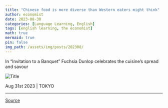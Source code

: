 ```yaml
---
title: "Chinese food is more diverse than Western eaters might think"
author: economist
date: 2023-08-30
categories: [Language Learning, English]
tags: [english learning, the economist]
math: true
mermaid: true
pin: false
img_path: /assets/img/posts/202308/
---
```


In “Invitation to a Banquet” Fuchsia Dunlop celebrates the cuisine’s spread and savour

![Title](20230902_ASD001.webp)

Aug 31st 2023 \| TOKYO

---



[Source](https://www.economist.com/asia/2023/08/31/japan-is-preparing-for-a-massive-earthquake)